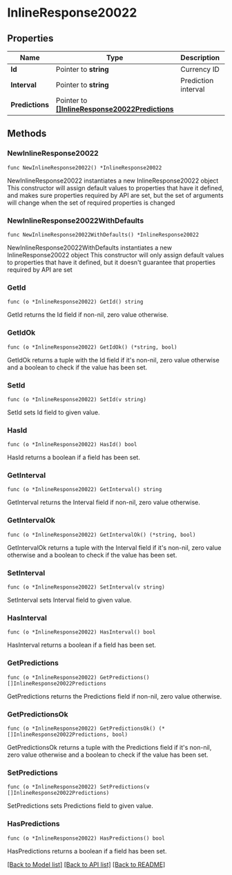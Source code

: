 # InlineResponse20022

## Properties

Name | Type | Description | Notes
------------ | ------------- | ------------- | -------------
**Id** | Pointer to **string** | Currency ID | [optional] 
**Interval** | Pointer to **string** | Prediction interval | [optional] 
**Predictions** | Pointer to [**[]InlineResponse20022Predictions**](inline_response_200_22_predictions.md) |  | [optional] 

## Methods

### NewInlineResponse20022

`func NewInlineResponse20022() *InlineResponse20022`

NewInlineResponse20022 instantiates a new InlineResponse20022 object
This constructor will assign default values to properties that have it defined,
and makes sure properties required by API are set, but the set of arguments
will change when the set of required properties is changed

### NewInlineResponse20022WithDefaults

`func NewInlineResponse20022WithDefaults() *InlineResponse20022`

NewInlineResponse20022WithDefaults instantiates a new InlineResponse20022 object
This constructor will only assign default values to properties that have it defined,
but it doesn't guarantee that properties required by API are set

### GetId

`func (o *InlineResponse20022) GetId() string`

GetId returns the Id field if non-nil, zero value otherwise.

### GetIdOk

`func (o *InlineResponse20022) GetIdOk() (*string, bool)`

GetIdOk returns a tuple with the Id field if it's non-nil, zero value otherwise
and a boolean to check if the value has been set.

### SetId

`func (o *InlineResponse20022) SetId(v string)`

SetId sets Id field to given value.

### HasId

`func (o *InlineResponse20022) HasId() bool`

HasId returns a boolean if a field has been set.

### GetInterval

`func (o *InlineResponse20022) GetInterval() string`

GetInterval returns the Interval field if non-nil, zero value otherwise.

### GetIntervalOk

`func (o *InlineResponse20022) GetIntervalOk() (*string, bool)`

GetIntervalOk returns a tuple with the Interval field if it's non-nil, zero value otherwise
and a boolean to check if the value has been set.

### SetInterval

`func (o *InlineResponse20022) SetInterval(v string)`

SetInterval sets Interval field to given value.

### HasInterval

`func (o *InlineResponse20022) HasInterval() bool`

HasInterval returns a boolean if a field has been set.

### GetPredictions

`func (o *InlineResponse20022) GetPredictions() []InlineResponse20022Predictions`

GetPredictions returns the Predictions field if non-nil, zero value otherwise.

### GetPredictionsOk

`func (o *InlineResponse20022) GetPredictionsOk() (*[]InlineResponse20022Predictions, bool)`

GetPredictionsOk returns a tuple with the Predictions field if it's non-nil, zero value otherwise
and a boolean to check if the value has been set.

### SetPredictions

`func (o *InlineResponse20022) SetPredictions(v []InlineResponse20022Predictions)`

SetPredictions sets Predictions field to given value.

### HasPredictions

`func (o *InlineResponse20022) HasPredictions() bool`

HasPredictions returns a boolean if a field has been set.


[[Back to Model list]](../README.md#documentation-for-models) [[Back to API list]](../README.md#documentation-for-api-endpoints) [[Back to README]](../README.md)


